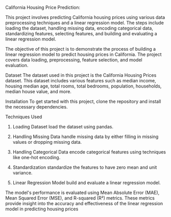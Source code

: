 California Housing Price Prediction:


This project involves predicting California housing prices using various data preprocessing techniques and a linear regression model. The steps include loading the dataset, handling missing data, encoding categorical data, standardizing features, selecting features, and building and evaluating a linear regression model.


The objective of this project is to demonstrate the process of building a linear regression model to predict housing prices in California. The project covers data loading, preprocessing, feature selection, and model evaluation.

Dataset
The dataset used in this project is the California Housing Prices dataset. This dataset includes various features such as median income, housing median age, total rooms, total bedrooms, population, households, median house value, and more.

Installation
To get started with this project, clone the repository and install the necessary dependencies.

Techniques Used
1. Loading Dataset
 load the dataset using pandas.


2. Handling Missing Data
 handle missing data by either filling in missing values or dropping missing data.

3. Handling Categorical Data
 encode categorical features using techniques like one-hot encoding.

4. Standardization
 standardize the features to have zero mean and unit variance.


5. Linear Regression Model
 build and evaluate a linear regression model.


The model's performance is evaluated using Mean Absolute Error (MAE), Mean Squared Error (MSE), and R-squared (R²) metrics. These metrics provide insight into the accuracy and effectiveness of the linear regression model in predicting housing prices

